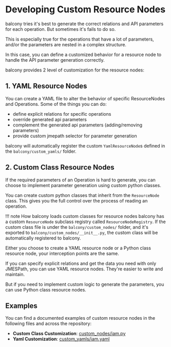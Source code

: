 # Developing Custom Resource Nodes

balcony tries it's best to generate the correct relations and API parameters for each operation. But sometimes it's fails to do so.

This is especially true for the operations that have a lot of parameters, and/or the parameters are nested in a complex structure.

In this case, you can define a customized behavior for a resource node to handle the API parameter generation correctly.

balcony provides 2 level of customization for the resource nodes:

## 1. YAML Resource Nodes

You can create a YAML file to alter the behavior of specific ResourceNodes and Operations. Some of the things you can do:

- define explicit relations for specific operations
- override generated api parameters
- complement the generated api parameters (adding/removing parameters)
- provide custom jmepath selector for parameter generation

balcony will automatically register the custom `YamlResourceNode`s defined in the `balcony/custom_yamls/` folder.

## 2. Custom Class Resource Nodes

If the required parameters of an Operation is hard to generate, you can choose to implement parameter generation using custom python classes.


You can create custom python classes that inherit from the `ResourceNode` class. This gives you the full control over the process of reading an operation.

!!! note How balcony loads custom classes for resource nodes 
    balcony has a custom `ResourceNode` subclass registry called `ResourceNodeRegistry`. If the custom class file is under the `balcony/custom_nodes/` folder, and it's exported to `balcony/custom_nodes/__init__.py`, the custom class will be automatically registered to balcony.
    



Either you choose to create a YAML resource node or a Python class resource node, your interception points are the same.

If you can specify explicit relations and get the data you need with only JMESPath, you can use YAML resource nodes. They're easier to write and maintain.

But if you need to implement custom logic to generate the parameters, you can use Python class resource nodes.

## Examples

You can find a documented examples of custom resource nodes in the following files and across the repository:

- **Custom Class Customization**: [custom_nodes/iam.py](https://github.com/oguzhan-yilmaz/balcony/blob/main/balcony/custom_nodes/iam.py)
- **Yaml Customization**: [custom_yamls/iam.yaml](https://github.com/oguzhan-yilmaz/balcony/blob/main/balcony/custom_yamls/iam.yaml)
